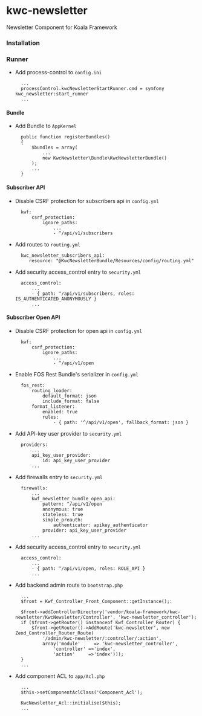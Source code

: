 # kwc-newsletter
Newsletter Component for Koala Framework

### Installation

### Runner

* Add process-control to `config.ini`

        ...
        processControl.kwcNewsletterStartRunner.cmd = symfony kwc_newsletter:start_runner
        ...

#### Bundle

* Add Bundle to `AppKernel`

        public function registerBundles()
        {
            $bundles = array(
                ...
                new KwcNewsletter\Bundle\KwcNewsletterBundle()
            );
            ...
        }

#### Subscriber API

* Disable CSRF protection for subscribers api in `config.yml`

        kwf:
            csrf_protection:
                ignore_paths:
                    ...
                    - ^/api/v1/subscribers

* Add routes to `routing.yml`

        kwc_newsletter_subscribers_api:
           resource: "@KwcNewsletterBundle/Resources/config/routing.yml"

* Add security access_control entry to `security.yml`

        access_control:
            ...
            - { path: ^/api/v1/subscribers, roles: IS_AUTHENTICATED_ANONYMOUSLY }
            ...

#### Subscriber Open API

* Disable CSRF protection for open api in `config.yml`

        kwf:
            csrf_protection:
                ignore_paths:
                    ...
                    - ^/api/v1/open
                    
* Enable FOS Rest Bundle's serializer in `config.yml`

        fos_rest:
            routing_loader:
                default_format: json
                include_format: false
            format_listener:
                enabled: true
                rules:
                    - { path: '^/api/v1/open', fallback_format: json }

* Add API-key user provider to `security.yml`

        providers:
            ...
            api_key_user_provider:
                id: api_key_user_provider
            ...

* Add firewalls entry to `security.yml`

        firewalls:
            ...
            kwf_newsletter_bundle_open_api:
                pattern: ^/api/v1/open
                anonymous: true
                stateless: true
                simple_preauth:
                    authenticator: apikey_authenticator
                provider: api_key_user_provider
            ...

* Add security access_control entry to `security.yml`

        access_control:
            ...
            - { path: ^/api/v1/open, roles: ROLE_API }
            ...

* Add backend admin route to `bootstrap.php`

        ...
        $front = Kwf_Controller_Front_Component::getInstance();:

        $front->addControllerDirectory('vendor/koala-framework/kwc-newsletter/KwcNewsletter/Controller', 'kwc-newsletter_controller');
        if ($front->getRouter() instanceof Kwf_Controller_Router) {
            $front->getRouter()->AddRoute('kwc-newsletter', new Zend_Controller_Router_Route(
                '/admin/kwc-newsletter/:controller/:action',
                array('module'     => 'kwc-newsletter_controller',
                    'controller' =>'index',
                    'action'     =>'index')));
        }        
        ...
        
* Add component ACL to `app/Acl.php`

        ...
        $this->setComponentAclClass('Component_Acl');

        KwcNewsletter_Acl::initialise($this);
        ...
